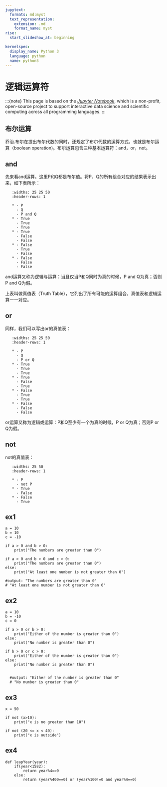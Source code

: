 ```yaml
---
jupytext:
  formats: md:myst
  text_representation:
    extension: .md
    format_name: myst
rise:
  start_slideshow_at: beginning

kernelspec:
  display_name: Python 3
  language: python
  name: python3
---
```


# 逻辑运算符 #

:::{note}
This page is based on the [*Jupyter Notebook*], which is a non-profit, 
open-source project to support interactive data science and scientific computing across all programming languages.
:::

[*Jupyter Notebook*]: https://jupyter.org/about

## 布尔运算 ##

乔治.布尔在提出布尔代数的同时，还规定了布尔代数的运算方式，也就是布尔运算（boolean operation)。布尔运算包含三种基本运算符：and，or，not。

## and ##

先来看and运算。这里P和Q都是布尔值。将P、Q的所有组合对应的结果表示出来，如下表所示：


```{list-table}
   :widths: 25 25 50
   :header-rows: 1

   * - P
     - Q
     - P and Q
   * - True
     - True
     - True
   * - True
     - False
     - False
   * - False
     - True
     - False
   * - False
     - False
     - False
```

and运算又称为逻辑与运算：当且仅当P和Q同时为真的时候，P and Q为真；否则P and Q为假。

上表叫做真值表（Truth Table），它列出了所有可能的运算组合。真值表和逻辑运算一一对应。

## or ##

同样，我们可以写出or的真值表：

```{list-table}
   :widths: 25 25 50
   :header-rows: 1

   * - P
     - Q
     - P or Q
   * - True
     - True
     - True
   * - True
     - False
     - True
   * - False
     - True
     - True
   * - False
     - False
     - False
```

or运算又称为逻辑或运算：P和Q至少有一个为真的时候，P or Q为真；否则P or Q为假。

## not ##

not的真值表：

```{list-table}
   :widths: 25 50
   :header-rows: 1

   * - P
     - not P
   * - True
     - False
   * - False
     - True
```

## ex1 ##

```{code-cell} python3
a = 10
b = 10
c = -10

if a > 0 and b > 0:
    print("The numbers are greater than 0")

if a > 0 and b > 0 and c > 0:
    print("The numbers are greater than 0")
else:
    print("At least one number is not greater than 0")

#output: "The numbers are greater than 0"
# "At least one number is not greater than 0"
```

## ex2 ##
```{code-cell} python3
a = 10
b = -10
c = 0

if a > 0 or b > 0:
    print("Either of the number is greater than 0")
else:
    print("No number is greater than 0")

if b > 0 or c > 0:
    print("Either of the number is greater than 0")
else:
    print("No number is greater than 0")


  #output: "Either of the number is greater than 0"
  # "No number is greater than 0"
```
## ex3 ##
```{code-cell} python3
x = 50

if not (x>10):
    print("x is no greater than 10")

if not (20 <= x < 40):
    print("x is outside")
```
## ex4 ##
```{code-cell} python3
def leapYear(year):
    if(year<1582):
        return year%4==0
    else:
        return (year%400==0) or (year%100!=0 and year%4==0)
```